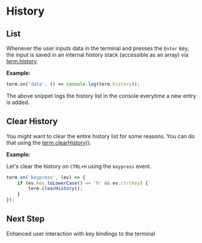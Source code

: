 # History

## List

Whenever the user inputs data in the terminal and presses the `Enter` key, the input is saved in an internal history stack (accessible as an array) via [term.history](../api/index.md#term-history).

**Example:** 

```js
term.on('data', () => console.log(term.history));
```

The above snippet logs the history list in the console everytime a new entry is added.

## Clear History

You might want to clear the entire history list for some reasons. You can do that using the [term.clearHistory()](../api//index.md#term-clearhistory).

**Example:**

Let's clear the history on `CTRL+H` using the `keypress` event.

```js
term.on('keypress', (ev) => {
    if (ev.key.toLowerCase() == 'h' && ev.ctrlKey) {
        term.clearHistory();
    }
});
```

## Next Step

Enhanced user interaction with key bindings to the terminal